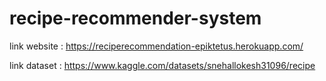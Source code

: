 # recipe-recommender-system

link website : https://reciperecommendation-epiktetus.herokuapp.com/

link dataset : https://www.kaggle.com/datasets/snehallokesh31096/recipe
